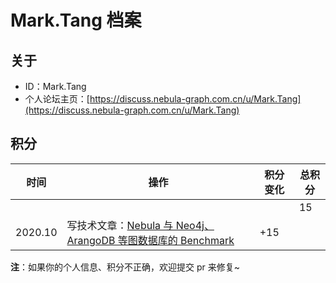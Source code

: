 # Mark.Tang 档案

## 关于

- ID：Mark.Tang
- 个人论坛主页：[https://discuss.nebula-graph.com.cn/u/Mark.Tang](https://discuss.nebula-graph.com.cn/u/Mark.Tang)

## 积分

| 时间 | 操作 | 积分变化 | 总积分  |
| --- | --- | --- | --- |
|  |  |  | 15 |
| 2020.10 | 写技术文章：[Nebula 与 Neo4j、ArangoDB 等图数据库的 Benchmark](https://discuss.nebula-graph.com.cn/t/topic/1466)​ ​| +15 |  |


**注**：如果你的个人信息、积分不正确，欢迎提交 pr 来修复~
